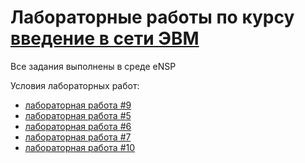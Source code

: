 # Лабораторные работы по курсу [введение в сети ЭВМ](https://asvk.cs.msu.ru/education/net_fund)
Все задания выполнены в среде eNSP

Условия лабораторных работ:
 - [лабораторная работа #9](https://asvk.cs.msu.ru/~dimawolf/ComputerNetworks/09-Laboratory.pdf)
 - [лабораторная работа #5](https://asvk.cs.msu.ru/sites/all/themes/professional_theme/files/%D0%9B%D0%B0%D0%B1-5.pdf)
 - [лабораторная работа #6](https://asvk.cs.msu.ru/sites/all/themes/professional_theme/files/%D0%9B%D0%B0%D0%B1-6.pdf)
 - [лабораторная работа #7](https://asvk.cs.msu.ru/sites/all/themes/professional_theme/files/%D0%9B%D0%B0%D0%B1-7%D0%BD.pdf)
 - [лабораторная работа #10](https://asvk.cs.msu.ru/sites/all/themes/professional_theme/files/Bak_and_Mag_2019/%D0%9B%D0%B0%D0%B1%208_9_10.pdf)
